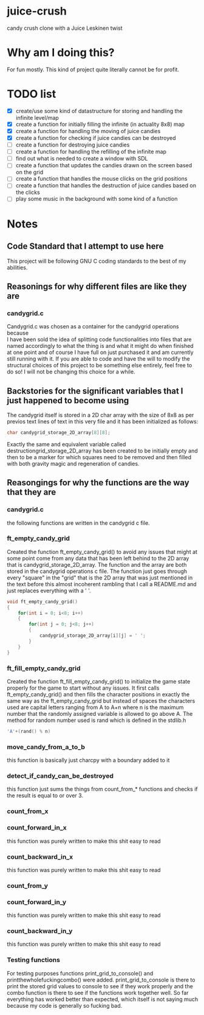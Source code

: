 # juice-crush
candy crush clone with a Juice Leskinen twist

# Why am I doing this?
For fun mostly. This kind of project quite literally cannot be for profit.

# TODO list
- [X] create/use some kind of datastructure for storing and handling the infinite level/map
- [X] create a function for initially filling the infinite (in actuality 8x8) map
- [X] create a function for handling the moving of juice candies
- [X] create a function for checking if juice candies can be destroyed
- [ ] create a function for destroying juice candies
- [ ] create a function for handling the refilling of the infinite map
- [ ] find out what is needed to create a window with SDL
- [ ] create a function that updates the candies drawn on the screen based on the grid
- [ ] create a function that handles the mouse clicks on the grid positions
- [ ] create a function that handles the destruction of juice candies based on the clicks
- [ ] play some music in the background with some kind of a function

# Notes

## Code Standard that I attempt to use here
This project will be following GNU C coding standards to the best of my abilities.

## Reasonings for why different files are like they are

### candygrid.c
Candygrid.c was chosen as a container for the candygrid operations because <br> I have been sold the idea of splitting code functionalities into files that are named accordingly to what the thing is and what it might do when finished at one point and of course I have full on just purchased it and am currently still running with it. If you are able to code and have the will to modify the structural choices of this project to be something else entirely, feel free to do so! I will not be changing this choice for a while.

## Backstories for the significant variables that I just happened to become using
The candygrid itself is stored in a 2D char array with the size of 8x8 as per previos text lines of text in this very file and it has been initialized as follows:

```c
char candygrid_storage_2D_array[8][8];
```

Exactly the same and equivalent variable called destructiongrid_storage_2D_array has been created to be initially empty and then to be a marker for which squares need to be removed and then filled with both gravity magic and regeneration of candies. 

## Reasongings for why the functions are the way that they are

### candygrid.c
the following functions are written in the candygrid c file.

### ft_empty_candy_grid
Created the function ft_empty_candy_grid() to avoid any issues that might at some point come from any data that has been left behind to the 2D array that is candygrid_storage_2D_array. The function and the array are both stored in the candygrid operations c file. The function just goes through every "square" in the "grid" that is the 2D array that was just mentioned in the text before this almost incoherent rambling that I call a README.md and just replaces everything with a ' '.

```c
void ft_empty_candy_grid()
{
	for(int i = 0; i<8; i++)
	{
		for(int j = 0; j<8; j++)
		{
			candygrid_storage_2D_array[i][j] = ' ';
		}
	}
}
```

### ft_fill_empty_candy_grid
Created the function ft_fill_empty_candy_grid() to initialize the game state properly for the game to start without any issues. It first calls ft_empty_candy_grid() and then fills the character positions in exactly the same way as the ft_empty_candy_grid but instead of spaces the characters used are capital letters ranging from A to A+n where n is the maximum number that the randomly assigned variable is allowed to go above A. The method for random number used is rand which is defined in the stdlib.h

```c
'A'+(rand() % n)
```

### move_candy_from_a_to_b
this function is basically just charcpy with a boundary added to it

### detect_if_candy_can_be_destroyed
this function just sums the things from count_from_* functions and checks if the result is equal to or over 3.

### count_from_x

### count_forward_in_x
this function was purely written to make this shit easy to read

### count_backward_in_x
this function was purely written to make this shit easy to read

### count_from_y

### count_forward_in_y
this function was purely written to make this shit easy to read

### count_backward_in_y
this function was purely written to make this shit easy to read

### Testing functions
For testing purposes functions print_grid_to_console() and printthewholefuckingcombo() were added. print_grid_to_console is there to print the stored grid values to console to see if they work properly and the combo function is there to see if the functions work together well. So far everything has worked better than expected, which itself is not saying much because my code is generally so fucking bad.

